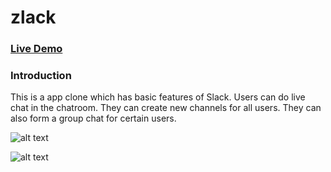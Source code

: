 # zlack

### [Live Demo](https://zlack-la.herokuapp.com/#/)

### Introduction

This is a app clone which has basic features of Slack. Users can do live chat in the chatroom. They can create new channels for all users. They can also form a group chat for certain users. 

![alt text][homepage]

[homepage]:(https://raw.githubusercontent.com/Rola1993/zlack/master/homepage.png)

![alt text][livechat]

[livechat]:(https://github.com/Rola1993/zlack/blob/master/livechat.png)
